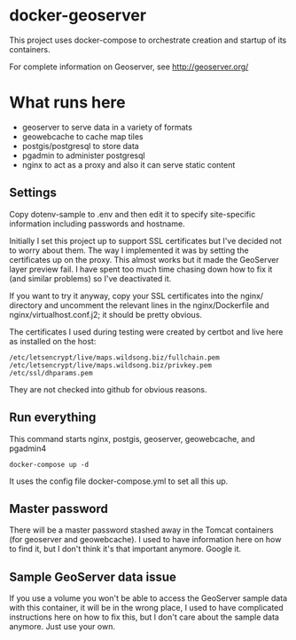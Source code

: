 # docker-geoserver

This project uses docker-compose to orchestrate creation and startup of its containers.

For complete information on Geoserver, see http://geoserver.org/

# What runs here

* geoserver to serve data in a variety of formats
* geowebcache to cache map tiles
* postgis/postgresql to store data
* pgadmin to administer postgresql
* nginx to act as a proxy and also it can serve static content

## Settings

Copy dotenv-sample to .env and then edit it to specify site-specific information including passwords and hostname.

Initially I set this project up to support SSL certificates but I've
decided not to worry about them. The way I implemented it was by
setting the certificates up on the proxy. This almost works but it
made the GeoServer layer preview fail. I have spent too much time
chasing down how to fix it (and similar problems) so I've deactivated
it.

If you want to try it anyway, copy your SSL certificates into the
nginx/ directory and uncomment the relevant lines in the nginx/Dockerfile
and nginx/virtualhost.conf.j2; it should be pretty obvious.

The certificates I used during testing were created by
certbot and live here as installed on the host:
````
/etc/letsencrypt/live/maps.wildsong.biz/fullchain.pem
/etc/letsencrypt/live/maps.wildsong.biz/privkey.pem
/etc/ssl/dhparams.pem
````
They are not checked into github for obvious reasons.

## Run everything

This command starts nginx, postgis, geoserver, geowebcache, and pgadmin4

    docker-compose up -d

It uses the config file docker-compose.yml to set all this up.

## Master password

There will be a master password stashed away in the Tomcat containers
(for geoserver and geowebcache). I used to have information here on
how to find it, but I don't think it's that important anymore. Google
it.

## Sample GeoServer data issue 

If you use a volume you won't be able to access the GeoServer sample
data with this container, it will be in the wrong place, I used to
have complicated instructions here on how to fix this, but I don't
care about the sample data anymore. Just use your own.


